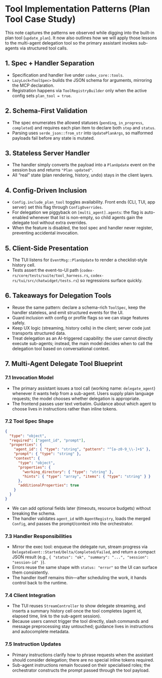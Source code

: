 # Tool Implementation Patterns (Plan Tool Case Study)

This note captures the patterns we observed while digging into the built-in plan tool (`update_plan`). It now also outlines how we will apply those lessons to the multi-agent delegation tool so the primary assistant invokes sub-agents via structured tool calls.

## 1. Spec + Handler Separation
- Specification and handler live under `codex_core::tools`.
- `LazyLock<ToolSpec>` builds the JSON schema for arguments, mirroring the MCP declaration.
- Registration happens via `ToolRegistryBuilder` only when the active config sets `plan_tool = true`.

## 2. Schema-First Validation
- The spec enumerates the allowed statuses (`pending`, `in_progress`, `completed`) and requires each plan item to declare both `step` and `status`.
- Parsing uses `serde_json::from_str` into `UpdatePlanArgs`, so malformed payloads fail before any state is mutated.

## 3. Stateless Server Handler
- The handler simply converts the payload into a `PlanUpdate` event on the session bus and returns `"Plan updated"`.
- All “real” state (plan rendering, history, undo) stays in the client layers.

## 4. Config-Driven Inclusion
- `Config.include_plan_tool` toggles availability. Front ends (CLI, TUI, app server) set this flag through `ConfigOverrides`.
- For delegation we piggyback on `[multi_agent].agents`: the flag is auto-enabled whenever that list is non-empty, so child agents gain the delegate tool without extra overrides.
- When the feature is disabled, the tool spec and handler never register, preventing accidental invocation.

## 5. Client-Side Presentation
- The TUI listens for `EventMsg::PlanUpdate` to render a checklist-style history cell.
- Tests assert the event-to-UI path (`codex-rs/core/tests/suite/tool_harness.rs`, `codex-rs/tui/src/chatwidget/tests.rs`) so regressions surface quickly.

## 6. Takeaways for Delegation Tools
- Reuse the same pattern: declare a schema-rich `ToolSpec`, keep the handler stateless, and emit structured events for the UI.
- Guard inclusion with config or profile flags so we can stage features safely.
- Keep UX logic (streaming, history cells) in the client; server code just transports structured data.
- Treat delegation as an AI-triggered capability: the user cannot directly execute sub-agents; instead, the main model decides when to call the delegation tool based on conversational context.

## 7. Multi-Agent Delegate Tool Blueprint

### 7.1 Invocation Model
- The primary assistant issues a tool call (working name: `delegate_agent`) whenever it wants help from a sub-agent. Users supply plain language requests; the model chooses whether delegation is appropriate.
- The frontend passes user text verbatim. Guidance about which agent to choose lives in instructions rather than inline tokens.

### 7.2 Tool Spec Shape
```json
{
  "type": "object",
  "required": ["agent_id", "prompt"],
  "properties": {
    "agent_id": { "type": "string", "pattern": "^[a-z0-9_\\-]+$" },
    "prompt": { "type": "string" },
    "context": {
      "type": "object",
      "properties": {
        "working_directory": { "type": "string" },
        "hints": { "type": "array", "items": { "type": "string" } }
      },
      "additionalProperties": true
    }
  }
}
```
- We can add optional fields later (timeouts, resource budgets) without breaking the schema.
- The handler validates `agent_id` with `AgentRegistry`, loads the merged `Config`, and passes the prompt/context into the orchestrator.

### 7.3 Handler Responsibilities
- Mirror the exec tool: enqueue the delegate run, stream progress via `DelegateEvent::Started/Delta/Completed/Failed`, and return a compact JSON result (e.g., `{ "status": "ok", "summary": "...", "session": "session-id" }`).
- Errors reuse the same shape with `status: "error"` so the UI can surface them consistently.
- The handler itself remains thin—after scheduling the work, it hands control back to the runtime.

### 7.4 Client Integration
- The TUI reuses `StreamController` to show delegate streaming, and inserts a summary history cell once the tool completes (agent id, elapsed time, link to the sub-agent session).
- Because users cannot trigger the tool directly, slash commands and message preprocessing stay untouched; guidance lives in instructions and autocomplete metadata.

### 7.5 Instruction Updates
- Primary instructions clarify how to phrase requests when the assistant should consider delegation; there are no special inline tokens required.
- Sub-agent instructions remain focused on their specialised roles; the orchestrator constructs the prompt passed through the tool payload.
